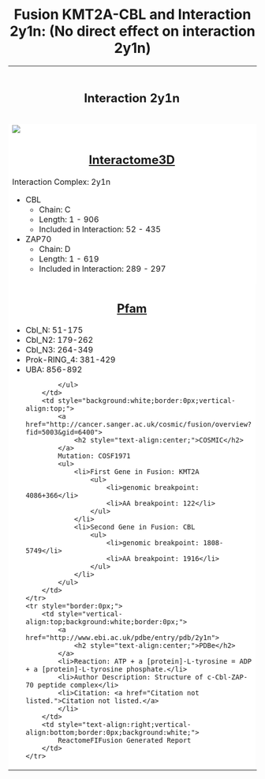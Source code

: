 <h1 style="text-align:center;">Fusion KMT2A-CBL and Interaction 2y1n: (No direct effect on interaction 2y1n)</h1>
<table style="border: 0px;">
    <tr style="border: 0px;">
        <td style="width:50%;border: 0px;">
            <h2 style="text-align:center;">Interaction 2y1n</h2>
        </th>
        <td style="width:50%;border:0px;">
            <h2 style="text-align:center;">Fusion Effect</h2>
        </th>
    </tr>
    <tr style="border: 0px;width:50%;">
        <td style="border: 0px;background: white;">
            <img style="vertical-align:bottom;" src="/Users/joshuaburkhart/Research/ReactomeFIFusion/src/../data/output/reports/2y1n/src/png/2y1n_scheme.png"/>
        </td>
        <td style="border: 0px;background: white;">
            <img src="/Users/joshuaburkhart/Research/ReactomeFIFusion/src/../data/output/reports/2y1n/src/png/2y1n_fusion_scheme.png"/>
        </td>
    </tr>
    <tr style="border: 0px;">
        <td style="background:white;border: 0px;vertical-align:top;width:50%">
            <a href="http://interactome3d.irbbarcelona.org/interaction.php?ids=P22681;P43403&dataset=human&rs=True&connect=1">
                <h2 style="text-align:center;">Interactome3D</h2>
            </a>
            Interaction Complex: 2y1n
            <ul>
                <li>CBL
                    <ul>
                        <li>Chain: C</li>
                        <li>Length: 1 - 906</li>
                        <li>Included in Interaction: 52 - 435</li>
                    </ul>
                </li>
                <li>ZAP70
                    <ul>
                        <li>Chain: D</li>
                        <li>Length: 1 - 619</li>
                        <li>Included in Interaction: 289 - 297</li>
                    </ul>
                </li>
            </ul>
        </td>
        <td style="background:white;border: 0px;">
            <img src="/Users/joshuaburkhart/Research/ReactomeFIFusion/src/../data/output/reports/2y1n/src/png/2y1n.png"/>
        </td>
    </tr>
    <tr style="border:0px;">
        <td style="background:white;border:0px;vertical-align:top;">
            <a href="http://pfam.xfam.org/protein/P22681">
                <h2 style="text-align:center;">Pfam</h2>
            </a>
            <ul>
                <li>Cbl_N: 51-175</li>
<li>Cbl_N2: 179-262</li>
<li>Cbl_N3: 264-349</li>
<li>Prok-RING_4: 381-429</li>
<li>UBA: 856-892</li>

            </ul>
        </td>
        <td style="background:white;border:0px;vertical-align:top;">
            <a href="http://cancer.sanger.ac.uk/cosmic/fusion/overview?fid=5003&gid=6400">
                <h2 style="text-align:center;">COSMIC</h2>
            </a>
            Mutation: COSF1971
            <ul>
                <li>First Gene in Fusion: KMT2A
                    <ul>
                        <li>genomic breakpoint: 4086+366</li>
                        <li>AA breakpoint: 122</li>
                    </ul>
                </li>
                <li>Second Gene in Fusion: CBL
                    <ul>
                        <li>genomic breakpoint: 1808-5749</li>
                        <li>AA breakpoint: 1916</li>
                    </ul>
                </li>
            </ul>
        </td>
    </tr>
    <tr style="border:0px;">
        <td style="vertical-align:top;background:white;border:0px;">
            <a href="http://www.ebi.ac.uk/pdbe/entry/pdb/2y1n">
                <h2 style="text-align:center;">PDBe</h2>
            </a>
            <li>Reaction: ATP + a [protein]-L-tyrosine = ADP + a [protein]-L-tyrosine phosphate.</li>
            <li>Author Description: Structure of c-Cbl-ZAP-70 peptide complex</li>
            <li>Citation: <a href="Citation not listed.">Citation not listed.</a>
            </li>
        </td>
        <td style="text-align:right;vertical-align:bottom;border:0px;background:white;">
            ReactomeFIFusion Generated Report
        </td>
    </tr>
</table>